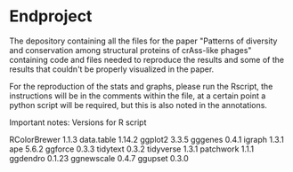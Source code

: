 # Endproject
The depository containing all the files for the paper "Patterns of diversity and conservation among structural proteins of crAss-like phages" containing code and files needed to reproduce the results and some of the results that couldn't be properly visualized in the paper.

For the reproduction of the stats and graphs, please run the Rscript, the instructions will be in the comments within the file, at a certain point a python script will be required, but this is also noted in the annotations.

Important notes:
Versions for R script

RColorBrewer
1.1.3
data.table
1.14.2
ggplot2
3.3.5
gggenes
0.4.1
igraph
1.3.1
ape
5.6.2
ggforce
0.3.3
tidytext
0.3.2
tidyverse
1.3.1
patchwork
1.1.1
ggdendro
0.1.23
ggnewscale
0.4.7
ggupset
0.3.0

